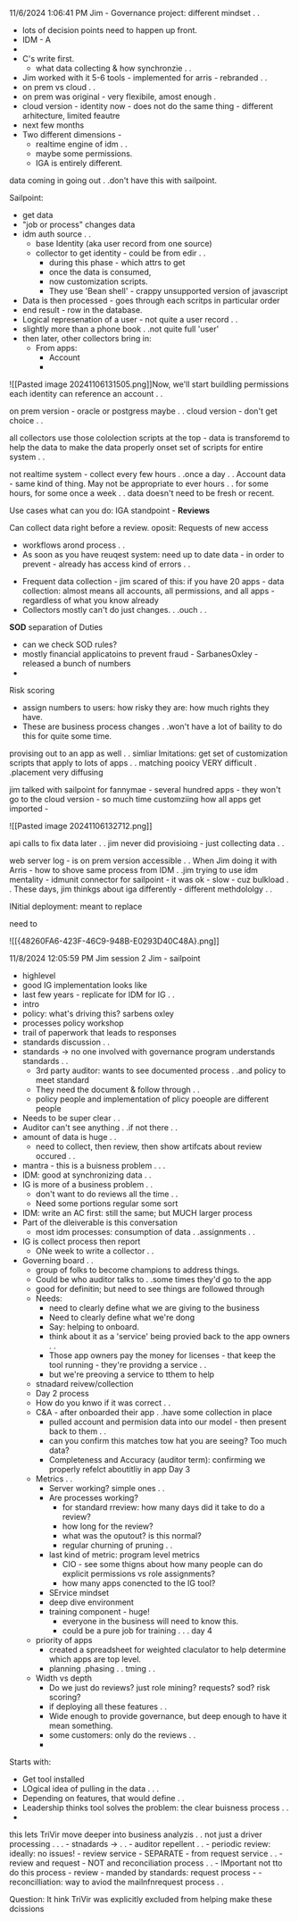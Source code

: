 11/6/2024 1:06:41 PM
Jim - Governance project: different mindset . .
- lots of decision points need to happen up front.
 - IDM - A
 - 
 - C's write first.
	- what data collecting & how synchronzie . .
 - Jim worked with it 5-6 tools - implemented for arris - rebranded . .
 - on prem vs cloud . .
 - on prem was original - very flexibile, amost enough . 
 - cloud version - identity now - does not do the same thing - different arhitecture, limited feautre
 - next few months
 - Two different dimensions - 
	 - realtime engine of idm . .
	 - maybe some permissions.
	 - IGA is entirely different. 


data coming in going out . .don't have this with sailpoint.

 Sailpoint:
 * get data
 * "job or process" changes data
 * idm auth source . .
	 * base Identity (aka user record from one source)
	 * collector to get identity - could be from edir . .
		 * during this phase - which attrs to get
		 * once the data is consumed,
		 * now customization scripts.
		 * They use 'Bean shell' - crappy unsupported version of javascript
 * Data is then processed - goes through each scritps in particular order
 * end result - row in the database.
 * Logical represenation of a user - not quite a user record . .
 * slightly more than a phone book . .not quite full 'user'
 * then later, other collectors bring in:
	 * From apps:
		 * Account
		 * 

![[Pasted image 20241106131505.png]]Now, we'll start buildling permissions
each identity can reference an account . .

on prem version - oracle or postgress maybe . .
cloud version - don't get choice . .

all collectors use those cololection scripts at the top - data is transforemd to help the data to make the data properly
onset set of scripts for entire system . .

not realtime system - collect every few hours . .once a day . .
Account data - same kind of thing.
May not be appropriate to ever hours . . for some hours, for some once a week . .
data doesn't need to be fresh or recent.

Use cases
what can you do:
IGA standpoint - **Reviews**

Can collect data right before a review.
oposit:
Requests of new access
 - workflows arond process . .
 - As soon as you have reuqest system: need up to date data - in order to prevent - already has access kind of errors . .

* Frequent data collection - jim scared of this: if you have 20 apps - data collection: almost means all accounts, all permissions, and all apps - regardless of what you know already
* Collectors mostly can't do just changes. . .ouch . .

 **SOD** separation of Duties
 * can we check SOD rules?
 * mostly financial applicatoins to prevent fraud  - SarbanesOxley - released a bunch of numbers
 * 
Risk scoring
* assign numbers to users: how risky they are: how much rights they have.
* These are business  process changes . .won't have a lot of baility to do this for quite some time.

provising out to an app as well . .
simliar lmitations: get set of customization scripts that apply to lots of apps . . matching pooicy VERY difficult . .placement very diffusing

jim talked with sailpoint for fannymae - several hundred apps - they won't go to the cloud version - so much time customziing how all apps get imported - 


![[Pasted image 20241106132712.png]]


api calls to fix data later . .
jim never did provisioing - just collecting data . .

web server log - is on prem version accessible . .
When Jim doing it with Arris - how to shove same process from IDM . .jim trying to use idm mentality - idmunit connector for sailpoint - it was ok - slow - cuz bulkload . . 
These days, jim thinkgs about iga differently - different methdololgy . .

INitial deployment: meant to replace 

need to 

![[{48260FA6-423F-46C9-948B-E0293D40C48A}.png]]

11/8/2024 12:05:59 PM
Jim session 2
Jim - sailpoint
 - highlevel
 - good IG implementation looks like
 - last few years - replicate for IDM for IG . .
 - intro
 - policy: what's driving this? sarbens oxley
 - processes policy workshop
 - trail of paperwork that leads to responses
 - standards discussion . .
 - standards -> no one involved with governance program understands standards . .
	 - 3rd party auditor: wants to see documented process . .and policy to meet standard
	 - They need the document & follow through . .
	 - policy people and implementation of plicy poeople are different people
 - Needs to be super clear . .
 - Auditor can't see anything . .if not there . .
 - amount of data is huge . .
	 - need to collect, then review, then show artifcats about review occured . .
 - mantra - this is a buisness problem . . .
 - IDM: good at synchronizing data . .
 - IG is more of a business problem . .
	 - don't want to do reviews all the time . .
	 - Need some portions regular some sort 
 - IDM: write an AC first: still the same; but MUCH larger process
 - Part of the dleiverable is this conversation
	 - most idm processes: consumption of data . .assignments . .
 -  IG is collect process then report
	 - ONe week to write a collector . .
 - Governing board . .
	 - group of folks to become champions to address things.
	 - Could be who auditor talks to . .some times they'd go to the app
	 - good for definitin; but need to see things are followed through
	 - Needs:
		 - need to clearly define what we are giving to the business
		 - Need to clearly define what we're dong
		 - Say: helping to onboard.
		 - think about it as a 'service' being provied back to the app owners . .
		 - Those app owners pay the money for licenses - that keep the tool running - they're providng a service . .
		 - but we're preoving a service to tthem to help 
	 - stnadard reivew/collection
	 - Day 2 process
	 - How do you knwo if it was correct . .
	 - C&A - after onboarded their app . .have some collection in place
		 - pulled account and permision data into our model - then present back to them . .
		 - can you confirm this matches tow hat you are seeing? Too much data?
		 - Completeness and Accuracy (auditor term): confirming we properly refelct aboutitliy in app
	 Day 3
	 * Metrics . .
		 * Server working? simple ones . .
		 * Are processes working?
			 * for standard rreview: how many days did it take to do a review?
			 * how long for the review?
			 * what was the oputout? is this normal?
			 * regular churning of pruning . .
		 * last kind of metric: program level metrics
			 * CIO - see some thigns about how many people can do explicit permissions vs role assignments?
			 * how many apps conencted to the IG tool?
		 * SErvice mindset
		 * deep dive environment
		 * training component - huge!
			 * everyone in the business will need to know this.
			 * could be a pure job for training . . .
	 day 4
	 * priority of apps
		 * created a spreadsheet for weighted claculator to help determine which apps are top level.
		 * planning  .phasing . . tming . .
	 * Width vs depth
		 * Do we just do reviews? just role mining? requests? sod? risk scoring?
		 * if deploying all these features . .
		 * Wide enough to provide governance, but deep enough to have it mean something.
		 * some customers: only do the reviews . .
		* 
Starts with:
* Get tool installed
* LOgical idea of pulling in the data . . .
* Depending on features, that would define . . 
* Leadership thinks tool solves the problem: the clear buisness process . .
* 

this lets TriVir move deeper into business analyzis . . not just a driver processing . . .
	 - stnadards -> . . 
	 - auditor repellent . .
	 - periodic review: ideally: no issues!
		 - review service
		 - SEPARATE
		 - from request service . .
		 - review and request - NOT and reconciliation process . .
	 - IMportant not tto do this process - review - manded by standards: request process - 
		 - reconcilliation: way to aviod the mailnfnrequest process . .

Question: It hink TriVir was explicitly excluded from helping make these dcissions
	 
